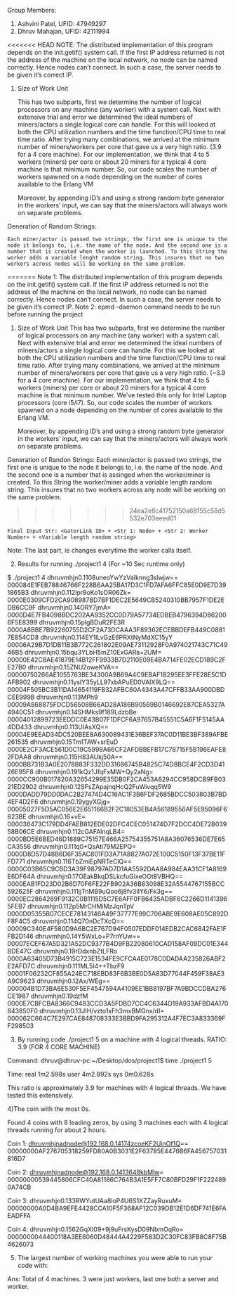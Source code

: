 Group Members:

1) Ashvini Patel, UFID: 47949297
2) Dhruv Mahajan, UFID: 42111994

<<<<<<< HEAD
NOTE: The distributed implementation of this program depends on the init.getif() system call. If the first IP 			address returned is not the address of the machine on the local network, no node can be named correctly. 		Hence nodes can’t connect. In such a case, the server needs to be given it’s correct IP.

1) Size of Work Unit
	
	This has two subparts, first we determine the number of logical processors on any machine (any worker) with a system call. Next with extensive trial and error we determined the ideal numbers of miners/actors a single  logical core can handle. For this will looked at both the CPU utilization numbers and the time function/CPU time to real time ratio. After trying many combinations, we arrived at the minimum number of miners/workers per core that gave us a very high ratio. (3.9 for a 4 core machine). For our implementation, we think that 4 to 5 workers (miners) per core or about 20 miners for a typical 4 core machine is that minimum number. So, our code scales the number of workers spawned on a node  depending on the number of cores available to the Erlang VM  

	Moreover, by appending ID’s  and using a strong random byte generator in the workers’ input, we can say that the miners/actors will always work on separate problems. 

Generation of Random Strings:

	Each miner/actor is passed two strings, the first one is unique to the node it belongs to, i.e. the name of the node. And the second one is a number that is created when the worker is launched. To this String the worker adds a variable lenght random string. This insures that no two workers across nodes will be working on the same problem.
=======
Note 1: The distributed implementation of this program depends on the init.getif() system call. If the first IP address returned is not the address of the machine on the local network, no node can be named correctly. Hence nodes can’t connect. In such a case, the server needs to be given it’s correct IP.
Note 2: epmd -daemon command needs to be run before running the project

1) Size of Work Unit
	This has two subparts, first we determine the number of logical processors on any machine (any worker) with a system call. Next with extensive trial and error we determined the ideal numbers of miners/actors a single  logical core can handle. For this we looked at both the CPU utilization numbers and the time function/CPU time to real time ratio. After trying many combinations, we arrived at the minimum number of miners/workers per core that gave us a very high ratio. (~3.9 for a 4 core machine). For our implementation, we think that 4 to 5 workers (miners) per core or about 20 miners for a typical 4 core machine is that minimum number. We've tested this only for Intel Laptop processors (core i5/i7). So, our code scales the number of workers spawned on a node depending on the number of cores available to the Erlang VM.  

	Moreover, by appending ID’s  and using a strong random byte generator in the workers’ input, we can say that the miners/actors will always work on separate problems. 

Generation of Randon Strings:
	Each miner/actor is passed two strings, the first one is unique to the node it belongs to, i.e. the name of the node. And the second one is a number that is assinged when the worker/miner is created. To this String the worker/miner adds a variable length random string. This insures that no two workers across any node will be working on the same problem.
>>>>>>> 24ea2e8c41752150a68155c58d5532e703eeed01

	Final Input Str: <GatorLink ID> + <Str 1: Node> + <Str 2: Worker Number> + <Variable length random string>

Note: The last part, ie <Variable lenght random string> changes everytime the worker calls itself.


2) Results for running ./project1 4 (For ~10 Sec runtime only)

$ ./project1 4
dhruvmhjn0.1108uneoYwYzVaIknng3slwjw==  000084E1FEB78846766F228B6AA25BA17D3C1FD7AFA6FFC85E0D9E7D391865B3
dhruvmhjn0.112lpr8oKo1sOR06Zk=  0000E0309CFD2CA908987BD7BF1DEC2E5649CB5240310BB7957F1DE2EDB6CC9F
dhruvmhjn0.14ORY7jmA=   0000D4E7FB4098BDC202AA9352CC0D79A57734EDBEB4796394D862006F5E8399
dhruvmhjn0.15plgBDuR2FE3R       0000A8BBE7B92260755D2CF2A73DCAAA3F89362ECEBBDEFB449C08817E854CD8
dhruvmhjn0.114EY1lLvGzE6PRXtNyMdXC15yY  00006A29B7D1DB11B3B772C261802E09AE73112928F0A974021743C71C4946B5
dhruvmhjn0.15bqu3YLbH5mZ10ExGARa+2UM=   00000E42C8AE41879E14B12FF9933B7D2110E09E4BA714FE02ECD189C2FE27B0
dhruvmhjn0.15ZNU2oweKVA==       00000750266AE1055763BE34300A9B69A4C9EBAF1B295EE3FFE28E5C1DAFB902
dhruvmhjn0.11ysIY35yLL97xbAPuED0VAIX9LQ==       00004F505BC3B11DA14654119FB32AFBC60A4343A47CFFB33AA900DBDCEE999B
dhruvmhjn0.113MPh9      00009A868875FDCD56508B66AD28A186B90569B0146692E87CEA5327A4940C51
dhruvmhjn0.14SHMks9f189LdzbBe   00004012899723EEDDC0E43B07F1DFCF6A97657B45551C5A6F1F5145AA4DD433
dhruvmhjn0.113UIAsXQ==  00004E9EEAD34DC520BEE8A630089431E36BEF37AC0D11BE3BF389AFBE261535
dhruvmhjn0.15Tm1TAW+srEuD       0000E2CF3ACE561D0C19C5998A66CF2AFDBBEFB17C78715F5B196EAFE82FDAA8
dhruvmhjn0.115H83AUkj50A==      0000BB731B3A0E2078B83F332DD31686745B4825C74D8BCE4F2CD3D4126E95F8
dhruvmhjn0.191kQz1JfqFxMW+Qy2aNg=       0000CC900B017820A32654299E35DB0F2CA453A6294CC958DCB9FB0321ED2902
dhruvmhjn0.12SFsZApajnqHcQ2FuWivqq5W9   0000DADD79DD0DAC2B27474D4C16AC1F3B6FDF2685BDCC503803B7BD4EF4D2F6
dhruvmhjn0.19ygyXGjg=   00005027F5D5AC056E2E651166B2F2C18053EB4A56189556AF5E95096F6823BE
dhruvmhjn0.16+vE=       000036473C179DD4FAEB812EDE02DFC4CEC051474D7F2DCC4DE72B03958B06CE
dhruvmhjn0.112cGAFAlnqLB4=      0000BD5E6BED46D1889C75157E466A25754355751A8A36076536DE7E65CA3556
dhruvmhjn0.111q0+QsAti79M2EPQ=  0000D8D57D48B6D6F35AC801FD3A71A8827A072E100C5150F13F37BE11FFD771
dhruvmhjn0.116TbZmiEpNRTeClQ==  0000C03B65C9CBD3A39F98797AD7D1AA5592DAA8A984EAA31CF1A8169E6DF64A
dhruvmhjn0.17OEakBkqDSLkcfuGixeOOt8VBHQ==       0000EAB1FD23D02B6D70F6FE22FB902A36B83098E32A5544767155BCC592625F
dhruvmhjn0.111jjTnMB9uQoo6j8fv3IIY6/Fk3g==      0000EC2864269F9132C0B1115D5C7E6AFF0FB6435ADBF6C2266D11413965FEB7
dhruvmhjn0.112p5MrCHMiMzJqnTpV  0000D05355B07CECE78143146A49F37777E99C706ABE9E608AE05C892DF8F4C5
dhruvmhjn0.114Q70nDcTXcQ==      00009C340E4F580D9A6BC2E767D94F0507EDDF014EDB2CAC6842FAE1FFB2D146
dhruvmhjn0.14Y5WxLo+P7rnYUw==   00007ECEF67A5D321A52DC9377B4D9FB22080610CAD158AF09DC01E344BDE47C
dhruvmhjn0.19rDdxnbZtLFRo       0000A63405D73B4915C723E1534FE9CFCA4E0178C0DADAA235826ABF2E2AFD7C
dhruvmhjn0.111ML5I4++TbzF9      00001F06232CF855A24EC718EBD83F6B3BE0D5A83D77044F459F38AE3A9C9623
dhruvmhjn0.12Ax/WEg==   000004B1D73BA6E530F5EF4547594A4109EE1BB8197BF7A9BDCCDBA276CE1987
dhruvmhjn0.19dzfM       0000E7CBFCBA8366C9483CCD3A5FDBD7CC4C6344D19A933AFBD4A170843850F0
dhruvmhjn0.13JIH/vzto1xFh3mxBMGnx/dI=   000062C664C7E297CAE848708333E3BBD9FA295312A4F7EC3A833369FF298503


3) By running code ./project1 5 on a machine with 4 logical threads. RATIO: 3.9 (FOR 4 CORE MACHINE)

Command: dhruv@dhruv-pc:~/Desktop/dos/project1$ time ./project1 5

Time:
real    1m2.598s
user    4m2.892s
sys     0m0.628s

This ratio is approximately 3.9 for machines with 4 logical threads. We have tested this extensively.


4)The coin with the most 0s.

Found 4 coins with 8 leading zeros, by using 3 machines each with 4 logical threads running for about 2 hours.


Coin 1: dhruvmhjnadnode@192.168.0.14174zcoeKF2UinOf1Q==	00000000AF276705318259FD80A0B3031E2F63785E4476B6FA456757031816D7

Coin 2: dhruvmhjnadnode@192.168.0.1413648kbMlw=	00000000539445806CFC40A81186C764B3A1E5FF7C80BFD29F1F2224890A74CB

Coin 3: dhruvmhjn0.133RWYutUAa8ioP4U6S1XZZayRuxuM=	00000000A0D4BA9EFE4428CCA10F5F368AF12C039DB12E1D6DF741E6FAEADFFA

Coin 4: dhruvmhjn0.1562GqXI09+9j9uFrsKysD09NbmOqRo=	0000000044400118A3EE6060D48444A4229F583D2C30FC83FB8C8F75B4626073


5) The largest number of working machines you were able to run your code with:

Ans:  Total of 4 machines. 3 were just workers, last one both a server and worker.


